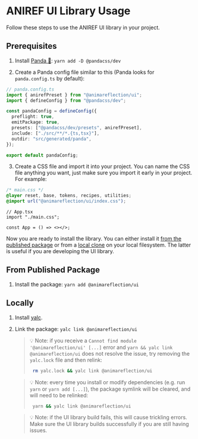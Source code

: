 # ANIREF UI Library Usage

Follow these steps to use the ANIREF UI library in your project.

## Prerequisites

1. Install [Panda 🐼](https://panda-css.com/): `yarn add -D @pandacss/dev`

2. Create a Panda config file similar to this (Panda looks for `panda.config.ts` by default):

```ts
// panda.config.ts
import { anirefPreset } from "@animareflection/ui";
import { defineConfig } from "@pandacss/dev";

const pandaConfig = defineConfig({
  preflight: true,
  emitPackage: true,
  presets: ["@pandacss/dev/presets", anirefPreset],
  include: ["./src/**/*.{ts,tsx}"],
  outdir: "src/generated/panda",
});

export default pandaConfig;
```

3. Create a CSS file and import it into your project. You can name the CSS file anything you want, just make sure you import it early in your project. For example:

```css
/* main.css */
@layer reset, base, tokens, recipes, utilities;
@import url("@animareflection/ui/index.css");
```

```tsx
// App.tsx
import "./main.css";

const App = () => <></>;
```

Now you are ready to install the library. You can either install it [from the published package](#from-published-package) or from a [local clone](#locally) on your local filesystem. The latter is useful if you are developing the UI library.

## From Published Package

1. Install the package: `yarn add @animareflection/ui`

## Locally

1. Install [yalc](https://github.com/wclr/yalc).

2. Link the package: `yalc link @animareflection/ui`

   > 💡 Note: if you receive a `Cannot find module '@animareflection/ui' [...]` error and `yarn && yalc link @animareflection/ui` does not resolve the issue, try removing the `yalc.lock` file and then relink:
   >
   > ```sh
   >  rm yalc.lock && yalc link @animareflection/ui
   > ```

   > 💡 Note: every time you install or modify dependencies (e.g. run `yarn` or `yarn add [...]`), the package symlink will be cleared, and will need to be relinked:
   >
   > ```sh
   >  yarn && yalc link @animareflection/ui
   > ```

   > 💡 Note: if the UI library build fails, this will cause trickling errors. Make sure the UI library builds successfully if you are still having issues.
